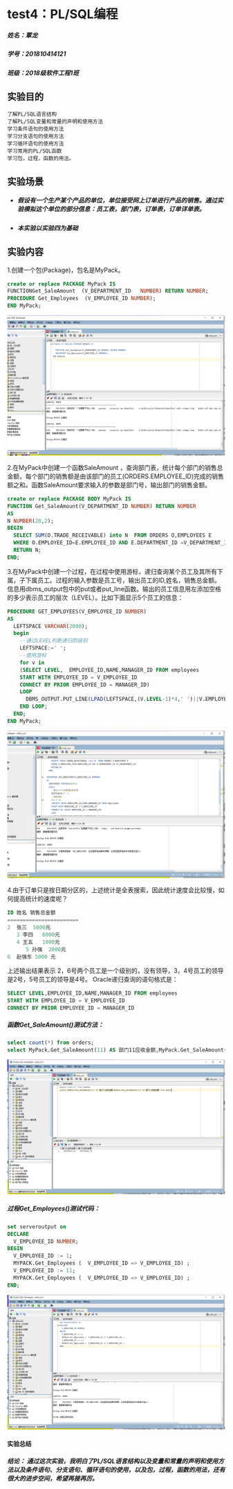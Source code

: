 # test4：PL/SQL编程

##### 姓名：覃龙

##### 学号：201810414121

##### 班级：2018级软件工程1班

## 实验目的

```
了解PL/SQL语言结构
了解PL/SQL变量和常量的声明和使用方法
学习条件语句的使用方法
学习分支语句的使用方法
学习循环语句的使用方法
学习常用的PL/SQL函数
学习包，过程，函数的用法。
```

## 实验场景

- ##### 假设有一个生产某个产品的单位，单位接受网上订单进行产品的销售。通过实验模拟这个单位的部分信息：员工表，部门表，订单表，订单详单表。

- ##### 本实验以实验四为基础

## 实验内容

1.创建一个包(Package)，包名是MyPack。

```sql
create or replace PACKAGE MyPack IS
FUNCTIONGet_SaleAmount  (V_DEPARTMENT_ID   NUMBER) RETURN NUMBER;
PROCEDURE Get_Employees  (V_EMPLOYEE_ID NUMBER);
END MyPack;
```

![](创建包.png)

2.在MyPack中创建一个函数SaleAmount ，查询部门表，统计每个部门的销售总金额，每个部门的销售额是由该部门的员工(ORDERS.EMPLOYEE_ID)完成的销售额之和。函数SaleAmount要求输入的参数是部门号，输出部门的销售金额。

```sql
create or replace PACKAGE BODY MyPack IS
FUNCTION Get_SaleAmount(V_DEPARTMENT_ID NUMBER) RETURN NUMBER
AS
N NUMBER(20,2);
BEGIN
  SELECT SUM(O.TRADE_RECEIVABLE) into N  FROM ORDERS O,EMPLOYEES E
  WHERE O.EMPLOYEE_ID=E.EMPLOYEE_ID AND E.DEPARTMENT_ID =V_DEPARTMENT_ID;
  RETURN N;
END;
```

3.在MyPack中创建一个过程，在过程中使用游标，递归查询某个员工及其所有下属，子下属员工。过程的输入参数是员工号，输出员工的ID,姓名，销售总金额。信息用dbms_output包中的put或者put_line函数。输出的员工信息用左添加空格的多少表示员工的层次（LEVEL）。比如下面显示5个员工的信息：

```sql
PROCEDURE GET_EMPLOYEES(V_EMPLOYEE_ID NUMBER)
AS
  LEFTSPACE VARCHAR(2000);
  begin
    --通过LEVEL判断递归的级别
    LEFTSPACE:=' ';
    --使用游标
    for v in
    (SELECT LEVEL,  EMPLOYEE_ID,NAME,MANAGER_ID FROM employees
    START WITH EMPLOYEE_ID = V_EMPLOYEE_ID
    CONNECT BY PRIOR EMPLOYEE_ID = MANAGER_ID)
    LOOP
      DBMS_OUTPUT.PUT_LINE(LPAD(LEFTSPACE,(V.LEVEL-1)*4,' ')||V.EMPLOYEE_ID||' '||v.NAME);
    END LOOP;
  END;
END MyPack;
```

![](创建.png)

4.由于订单只是按日期分区的，上述统计是全表搜索，因此统计速度会比较慢，如何提高统计的速度呢？

```sql
ID 姓名 销售总金额
=======================
2  张三  5000元
   3 李四   6000元
   4 王五   1000元
      5 孙强  2000元
6  赵强东 5000 元
```

上述输出结果表示 2，6号两个员工是一个级别的，没有领导，3，4号员工的领导是2号，5号员工的领导是4号。 Oracle递归查询的语句格式是：

```sql
SELECT LEVEL,EMPLOYEE_ID,NAME,MANAGER_ID FROM employees 
START WITH EMPLOYEE_ID = V_EMPLOYEE_ID 
CONNECT BY PRIOR EMPLOYEE_ID = MANAGER_ID
```

##### 函数Get_SaleAmount()测试方法：

```sql
select count(*) from orders;
select MyPack.Get_SaleAmount(11) AS 部门11应收金额,MyPack.Get_SaleAmount(12) AS 部门12应收金额 from dual;
```

![](函数get.png)

##### 过程Get_Employees()测试代码：

```sql
set serveroutput on
DECLARE
  V_EMPLOYEE_ID NUMBER;    
BEGIN
  V_EMPLOYEE_ID := 1;
  MYPACK.Get_Employees (  V_EMPLOYEE_ID => V_EMPLOYEE_ID) ;  
  V_EMPLOYEE_ID := 11;
  MYPACK.Get_Employees (  V_EMPLOYEE_ID => V_EMPLOYEE_ID) ;    
END;
```

![](截图.png)

#### 实验总结

##### 结论： 通过这次实验，我明白了PL/SQL语言结构以及变量和常量的声明和使用方法以及条件语句、分支语句、循环语句的使用，以及包，过程，函数的用法，还有很大的进步空间，希望再接再厉。 